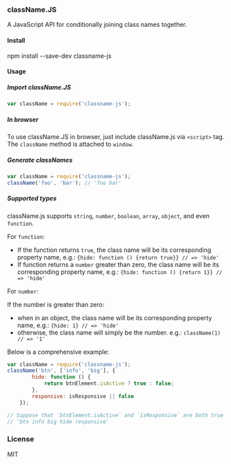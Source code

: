 ### className.JS

A JavaScript API for conditionally joining class names together. 

#### Install

npm install --save-dev classname-js

#### Usage

##### Import className.JS

~~~js
var className = require('classname-js');
~~~

##### In browser

To use className.JS in browser, just include className.js via `<script>` tag. The `className` method is attached to `window`.

##### Generate classNames

~~~js
var className = require('classname-js');
className('foo', 'bar'); // 'foo bar'
~~~

##### Supported types

className.js supports `string`, `number`, `boolean`, `array`, `object`, and even `function`.

For `function`:

+ If the function returns `true`, the class name will be its corresponding property name, e.g.: `{hide: function () {return true}} // => 'hide'`
+ If function returns a `number` greater than zero, the class name will be its corresponding property name, e.g.: `{hide: function () {return 1}} // => 'hide'`

For `number`:

If the number is greater than zero:
+ when in an object, the class name will be its corresponding property name, e.g.: `{hide: 1} // => 'hide'`
+ otherwise, the class name will simply be the number. e.g.: `className(1) // => '1'`

Below is a comprehensive example:

~~~js
var className = require('classname-js');
className('btn', ['info', 'big'], {
        hide: function () {
            return btnElement.isActive ? true : false;
        },
        responsive: isResponsive || false
    });

// Suppose that `btnElement.isActive` and `isResponsive` are both true
// 'btn info big hide responsive'
~~~

### License

MIT